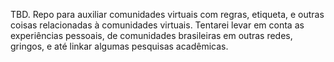 TBD. Repo para auxiliar comunidades virtuais com regras, etiqueta, e outras coisas relacionadas à comunidades virtuais. Tentarei levar em conta as experiências pessoais, de comunidades brasileiras em outras redes, gringos, e até linkar algumas pesquisas acadêmicas.